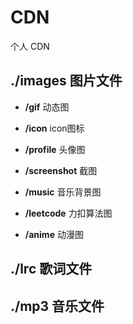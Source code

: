 # CDN

个人 CDN

## ./images 图片文件

- **/gif** 动态图

- **/icon** icon图标

- **/profile** 头像图

- **/screenshot** 截图

- **/music** 音乐背景图

- **/leetcode** 力扣算法图

- **/anime** 动漫图

## ./lrc 歌词文件

## ./mp3 音乐文件